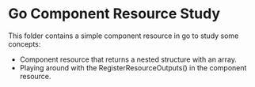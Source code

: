 # Go Component Resource Study
This folder contains a simple component resource in go to study some concepts:
* Component resource that returns a nested structure with an array.
* Playing around with the RegisterResourceOutputs() in the component resource.